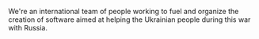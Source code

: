 We're an international team of people working to fuel and organize the creation of software aimed at helping the Ukrainian people during this war with Russia.
